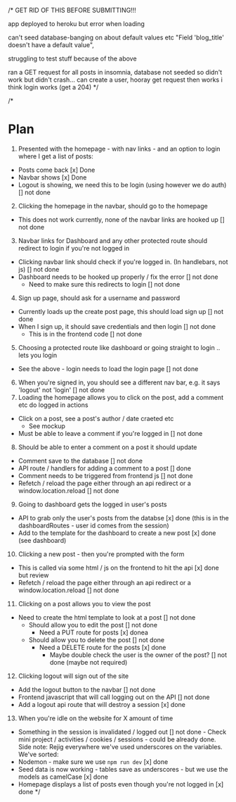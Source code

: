 /\*
GET RID OF THIS BEFORE SUBMITTING!!!

app deployed to heroku but error when loading

can't seed database-banging on about default values etc
"Field 'blog_title' doesn't have a default value",

struggling to test stuff because of the above

ran a GET request for all posts in insomnia, database not seeded so didn't work but didn't crash...
can create a user, hooray
get request then works
i think login works (get a 204)
\*/

/\*

# Plan

1. Presented with the homepage - with nav links - and an option to login where I get a list of posts:

- Posts come back [x] Done
- Navbar shows [x] Done
- Logout is showing, we need this to be login (using however we do auth) [] not done

2. Clicking the homepage in the navbar, should go to the homepage

- This does not work currently, none of the navbar links are hooked up [] not done

3. Navbar links for Dashboard and any other protected route should redirect to login if you're not logged in

- Clicking navbar link should check if you're logged in. (In handlebars, not js) [] not done
- Dashboard needs to be hooked up properly / fix the error [] not done
  - Need to make sure this redirects to login [] not done

4. Sign up page, should ask for a username and password

- Currently loads up the create post page, this should load sign up [] not done
- When I sign up, it should save credentials and then login [] not done
  - This is in the frontend code [] not done

5. Choosing a protected route like dashboard or going straight to login .. lets you login

- See the above - login needs to load the login page [] not done

6. When you're signed in, you should see a different nav bar, e.g. it says 'logout' not 'login' [] not done
7. Loading the homepage allows you to click on the post, add a comment etc do logged in actions

- Click on a post, see a post's author / date craeted etc
  - See mockup
- Must be able to leave a comment if you're logged in [] not done

8. Should be able to enter a comment on a post it should update

- Comment save to the database [] not done
- API route / handlers for adding a comment to a post [] done
- Comment needs to be triggered from frontend js [] not done
- Refetch / reload the page either through an api redirect or a window.location.reload [] not done

9. Going to dashboard gets the logged in user's posts

- API to grab only the user's posts from the databse [x] done (this is in the dashboardRoutes - user id comes from the session)
- Add to the template for the dashboard to create a new post [x] done (see dashboard)

10. Clicking a new post - then you're prompted with the form

- This is called via some html / js on the frontend to hit the api [x] done but review
- Refetch / reload the page either through an api redirect or a window.location.reload [] not done

11. Clicking on a post allows you to view the post

- Need to create the html template to look at a post [] not done
  - Should allow you to edit the post [] not done
    - Need a PUT route for posts [x] donea
  - Should allow you to delete the post [] not done
    - Need a DELETE route for the posts [x] done
      - Maybe double check the user is the owner of the post? [] not done (maybe not required)

12. Clicking logout will sign out of the site

- Add the logout button to the navbar [] not done
- Frontend javascript that will call logging out on the API [] not done
- Add a logout api route that will destroy a session [x] done

13. When you're idle on the website for X amount of time

- Something in the session is invalidated / logged out [] not done - Check mini project / activities / cookies / sessions - could be already done.
  Side note: Rejig everywhere we've used underscores on the variables.
  We've sorted:
- Nodemon - make sure we use `npm run dev` [x] done
- Seed data is now working - tables save as underscores - but we use the models as camelCase [x] done
- Homepage displays a list of posts even though you're not logged in [x] done \*/
